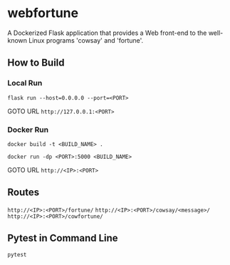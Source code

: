 # webfortune
A Dockerized Flask application that provides a Web front-end to the well-known Linux programs 'cowsay' and 'fortune'. 

## How to Build

### Local Run
```flask run --host=0.0.0.0 --port=<PORT>```
  
  GOTO URL
  ```http://127.0.0.1:<PORT>```
  
### Docker Run
```docker build -t <BUILD_NAME> .```

```docker run -dp <PORT>:5000 <BUILD_NAME>```
  
  GOTO URL
  ```http://<IP>:<PORT>```
  
## Routes
```http://<IP>:<PORT>/fortune/```
```http://<IP>:<PORT>/cowsay/<message>/```
```http://<IP>:<PORT>/cowfortune/```

## Pytest in Command Line
```pytest```

